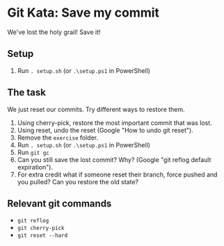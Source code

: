 # Git Kata: Save my commit
We've lost the holy grail!
Save it!

## Setup

1. Run `. setup.sh` (or `.\setup.ps1` in PowerShell)

## The task
We just reset our commits. Try different ways to restore them.

1. Using cherry-pick, restore the most important commit that was lost.
2. Using reset, undo the reset (Google "How to undo git reset").
3. Remove the `exercise` folder.
4. Run `. setup.sh` (or `.\setup.ps1` in PowerShell)
5. Run `git gc`
6. Can you still save the lost commit? Why? (Google "git reflog default expiration").
7. For extra credit what if someone reset their branch, force pushed and you pulled? Can you restore the old state?

## Relevant git commands
- `git reflog`
- `git cherry-pick`
- `git reset --hard`
